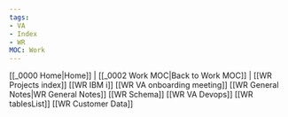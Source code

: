 ```yaml
---
tags: 
- VA
- Index
- WR
MOC: Work
---
```

[[_0000 Home|Home]] | [[_0002 Work MOC|Back to Work MOC]] | [[WR Projects index]]
[[WR IBM i]]
[[WR VA onboarding meeting]]
[[WR General Notes|WR General Notes]]
[[WR Schema]]
[[WR VA Devops]]
[[WR tablesList]]
[[WR Customer Data]]